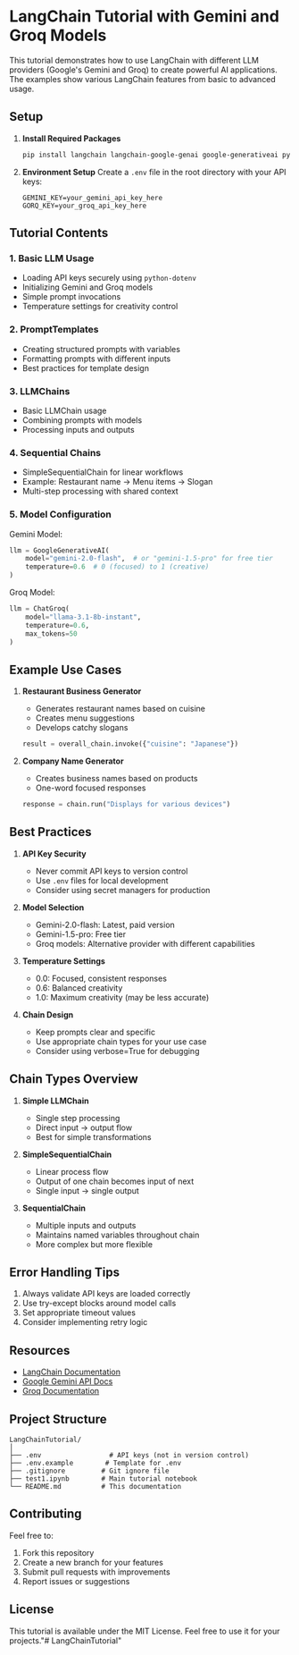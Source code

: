 # LangChain Tutorial with Gemini and Groq Models

This tutorial demonstrates how to use LangChain with different LLM providers (Google's Gemini and Groq) to create powerful AI applications. The examples show various LangChain features from basic to advanced usage.

## Setup

1. **Install Required Packages**
   ```bash
   pip install langchain langchain-google-genai google-generativeai python-dotenv langchain-groq
   ```

2. **Environment Setup**
   Create a `.env` file in the root directory with your API keys:
   ```
   GEMINI_KEY=your_gemini_api_key_here
   GORQ_KEY=your_groq_api_key_here
   ```

## Tutorial Contents

### 1. Basic LLM Usage
- Loading API keys securely using `python-dotenv`
- Initializing Gemini and Groq models
- Simple prompt invocations
- Temperature settings for creativity control

### 2. PromptTemplates
- Creating structured prompts with variables
- Formatting prompts with different inputs
- Best practices for template design

### 3. LLMChains
- Basic LLMChain usage
- Combining prompts with models
- Processing inputs and outputs

### 4. Sequential Chains
- SimpleSequentialChain for linear workflows
- Example: Restaurant name → Menu items → Slogan
- Multi-step processing with shared context

### 5. Model Configuration
Gemini Model:
```python
llm = GoogleGenerativeAI(                  
    model="gemini-2.0-flash",  # or "gemini-1.5-pro" for free tier
    temperature=0.6  # 0 (focused) to 1 (creative)
)
```

Groq Model:
```python
llm = ChatGroq(
    model="llama-3.1-8b-instant",
    temperature=0.6,
    max_tokens=50
)
```

## Example Use Cases

1. **Restaurant Business Generator**
   - Generates restaurant names based on cuisine
   - Creates menu suggestions
   - Develops catchy slogans
   ```python
   result = overall_chain.invoke({"cuisine": "Japanese"})
   ```

2. **Company Name Generator**
   - Creates business names based on products
   - One-word focused responses
   ```python
   response = chain.run("Displays for various devices")
   ```

## Best Practices

1. **API Key Security**
   - Never commit API keys to version control
   - Use `.env` files for local development
   - Consider using secret managers for production

2. **Model Selection**
   - Gemini-2.0-flash: Latest, paid version
   - Gemini-1.5-pro: Free tier
   - Groq models: Alternative provider with different capabilities

3. **Temperature Settings**
   - 0.0: Focused, consistent responses
   - 0.6: Balanced creativity
   - 1.0: Maximum creativity (may be less accurate)

4. **Chain Design**
   - Keep prompts clear and specific
   - Use appropriate chain types for your use case
   - Consider using verbose=True for debugging

## Chain Types Overview

1. **Simple LLMChain**
   - Single step processing
   - Direct input → output flow
   - Best for simple transformations

2. **SimpleSequentialChain**
   - Linear process flow
   - Output of one chain becomes input of next
   - Single input → single output

3. **SequentialChain**
   - Multiple inputs and outputs
   - Maintains named variables throughout chain
   - More complex but more flexible

## Error Handling Tips

1. Always validate API keys are loaded correctly
2. Use try-except blocks around model calls
3. Set appropriate timeout values
4. Consider implementing retry logic

## Resources

- [LangChain Documentation](https://python.langchain.com/docs/get_started/introduction.html)
- [Google Gemini API Docs](https://ai.google.dev/docs)
- [Groq Documentation](https://console.groq.com/docs/introduction)

## Project Structure
```
LangChainTutorial/
│
├── .env                 # API keys (not in version control)
├── .env.example        # Template for .env
├── .gitignore         # Git ignore file
├── test1.ipynb        # Main tutorial notebook
└── README.md          # This documentation
```

## Contributing

Feel free to:
1. Fork this repository
2. Create a new branch for your features
3. Submit pull requests with improvements
4. Report issues or suggestions

## License

This tutorial is available under the MIT License. Feel free to use it for your projects."# LangChainTutorial" 
